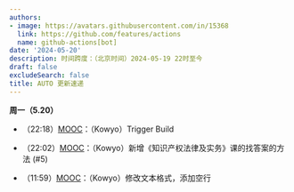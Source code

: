 ```yaml
---
authors:
- image: https://avatars.githubusercontent.com/in/15368
  link: https://github.com/features/actions
  name: github-actions[bot]
date: '2024-05-20'
description: 时间跨度：（北京时间）2024-05-19 22时至今
draft: false
excludeSearch: false
title: AUTO 更新速递
---
```


**周一（5.20）** 

- （22:18）[MOOC](https://github.com/HITSZ-OpenAuto/MOOC)：（Kowyo）Trigger Build

- （22:02）[MOOC](https://github.com/HITSZ-OpenAuto/MOOC)：（Kowyo）新增《知识产权法律及实务》课的找答案的方法 (#5)

- （11:59）[MOOC](https://github.com/HITSZ-OpenAuto/MOOC)：（Kowyo）修改文本格式，添加空行

